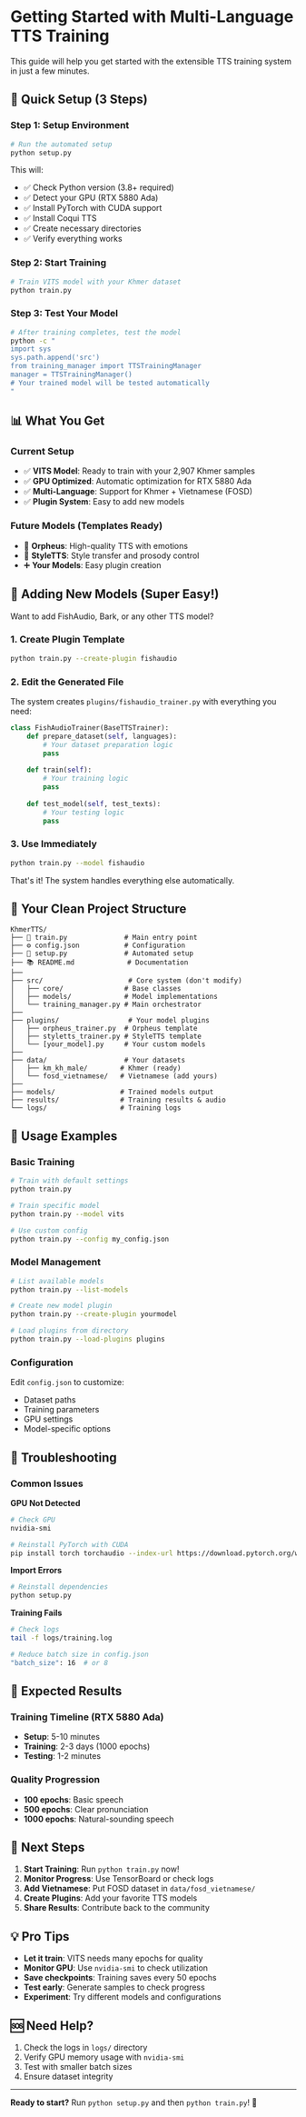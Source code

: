 # Getting Started with Multi-Language TTS Training

This guide will help you get started with the extensible TTS training system in just a few minutes.

## 🚀 Quick Setup (3 Steps)

### Step 1: Setup Environment
```bash
# Run the automated setup
python setup.py
```

This will:
- ✅ Check Python version (3.8+ required)
- ✅ Detect your GPU (RTX 5880 Ada)
- ✅ Install PyTorch with CUDA support
- ✅ Install Coqui TTS
- ✅ Create necessary directories
- ✅ Verify everything works

### Step 2: Start Training
```bash
# Train VITS model with your Khmer dataset
python train.py
```

### Step 3: Test Your Model
```bash
# After training completes, test the model
python -c "
import sys
sys.path.append('src')
from training_manager import TTSTrainingManager
manager = TTSTrainingManager()
# Your trained model will be tested automatically
"
```

## 📊 What You Get

### Current Setup
- ✅ **VITS Model**: Ready to train with your 2,907 Khmer samples
- ✅ **GPU Optimized**: Automatic optimization for RTX 5880 Ada
- ✅ **Multi-Language**: Support for Khmer + Vietnamese (FOSD)
- ✅ **Plugin System**: Easy to add new models

### Future Models (Templates Ready)
- 🔧 **Orpheus**: High-quality TTS with emotions
- 🔧 **StyleTTS**: Style transfer and prosody control
- ➕ **Your Models**: Easy plugin creation

## 🔌 Adding New Models (Super Easy!)

Want to add FishAudio, Bark, or any other TTS model?

### 1. Create Plugin Template
```bash
python train.py --create-plugin fishaudio
```

### 2. Edit the Generated File
The system creates `plugins/fishaudio_trainer.py` with everything you need:

```python
class FishAudioTrainer(BaseTTSTrainer):
    def prepare_dataset(self, languages):
        # Your dataset preparation logic
        pass
    
    def train(self):
        # Your training logic
        pass
    
    def test_model(self, test_texts):
        # Your testing logic
        pass
```

### 3. Use Immediately
```bash
python train.py --model fishaudio
```

That's it! The system handles everything else automatically.

## 📁 Your Clean Project Structure

```
KhmerTTS/
├── 🎯 train.py              # Main entry point
├── ⚙️ config.json           # Configuration
├── 🔧 setup.py              # Automated setup
├── 📚 README.md             # Documentation
├── 
├── src/                     # Core system (don't modify)
│   ├── core/               # Base classes
│   ├── models/             # Model implementations
│   └── training_manager.py # Main orchestrator
├── 
├── plugins/                 # Your model plugins
│   ├── orpheus_trainer.py  # Orpheus template
│   ├── styletts_trainer.py # StyleTTS template
│   └── [your_model].py     # Your custom models
├── 
├── data/                   # Your datasets
│   ├── km_kh_male/        # Khmer (ready)
│   └── fosd_vietnamese/   # Vietnamese (add yours)
├── 
├── models/                # Trained models output
├── results/               # Training results & audio
└── logs/                  # Training logs
```

## 🎯 Usage Examples

### Basic Training
```bash
# Train with default settings
python train.py

# Train specific model
python train.py --model vits

# Use custom config
python train.py --config my_config.json
```

### Model Management
```bash
# List available models
python train.py --list-models

# Create new model plugin
python train.py --create-plugin yourmodel

# Load plugins from directory
python train.py --load-plugins plugins
```

### Configuration
Edit `config.json` to customize:
- Dataset paths
- Training parameters
- GPU settings
- Model-specific options

## 🔧 Troubleshooting

### Common Issues

**GPU Not Detected**
```bash
# Check GPU
nvidia-smi

# Reinstall PyTorch with CUDA
pip install torch torchaudio --index-url https://download.pytorch.org/whl/cu121
```

**Import Errors**
```bash
# Reinstall dependencies
python setup.py
```

**Training Fails**
```bash
# Check logs
tail -f logs/training.log

# Reduce batch size in config.json
"batch_size": 16  # or 8
```

## 🎵 Expected Results

### Training Timeline (RTX 5880 Ada)
- **Setup**: 5-10 minutes
- **Training**: 2-3 days (1000 epochs)
- **Testing**: 1-2 minutes

### Quality Progression
- **100 epochs**: Basic speech
- **500 epochs**: Clear pronunciation
- **1000 epochs**: Natural-sounding speech

## 🚀 Next Steps

1. **Start Training**: Run `python train.py` now!
2. **Monitor Progress**: Use TensorBoard or check logs
3. **Add Vietnamese**: Put FOSD dataset in `data/fosd_vietnamese/`
4. **Create Plugins**: Add your favorite TTS models
5. **Share Results**: Contribute back to the community

## 💡 Pro Tips

- **Let it train**: VITS needs many epochs for quality
- **Monitor GPU**: Use `nvidia-smi` to check utilization
- **Save checkpoints**: Training saves every 50 epochs
- **Test early**: Generate samples to check progress
- **Experiment**: Try different models and configurations

## 🆘 Need Help?

1. Check the logs in `logs/` directory
2. Verify GPU memory usage with `nvidia-smi`
3. Test with smaller batch sizes
4. Ensure dataset integrity

---

**Ready to start?** Run `python setup.py` and then `python train.py`! 🚀
